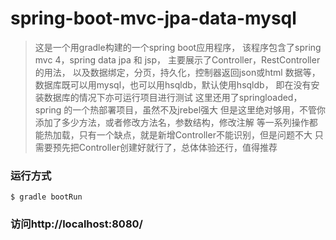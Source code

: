 # spring-boot-mvc-jpa-data-mysql

> 这是一个用gradle构建的一个spring boot应用程序，
> 该程序包含了spring mvc 4，spring data jpa 和 jsp，
> 主要展示了Controller，RestController 的用法，
> 以及数据绑定，分页，持久化，控制器返回json或html 数据等，
> 数据库既可以用mysql，也可以用hsqldb，默认使用hsqldb，
> 即在没有安装数据库的情况下亦可运行项目进行测试
> 这里还用了springloaded，spring 的一个热部署项目，虽然不及jrebel强大
> 但是这里绝对够用，不管你添加了多少方法，或者修改方法名，参数结构，修改注解
> 等一系列操作都能热加载，只有一个缺点，就是新增Controller不能识别，但是问题不大
> 只需要预先把Controller创建好就行了，总体体验还行，值得推荐

### 运行方式

    $ gradle bootRun

### 访问http://localhost:8080/
